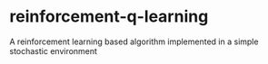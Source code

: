 # reinforcement-q-learning
A reinforcement learning based algorithm implemented in a simple stochastic environment
